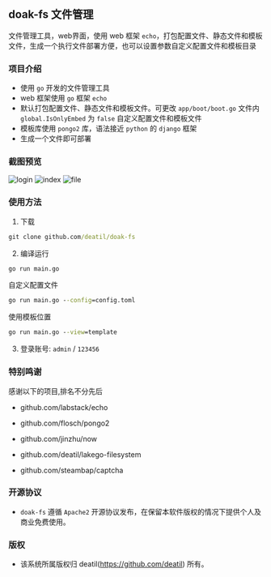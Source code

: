 ## doak-fs 文件管理

文件管理工具，web界面，使用 web 框架 `echo`，打包配置文件、静态文件和模板文件，生成一个执行文件部署方便，也可以设置参数自定义配置文件和模板目录


### 项目介绍

*  使用 `go` 开发的文件管理工具
*  web 框架使用 `go` 框架 `echo`
*  默认打包配置文件、静态文件和模板文件。可更改 `app/boot/boot.go` 文件内 `global.IsOnlyEmbed` 为 `false` 自定义配置文件和模板文件
*  模板库使用 `pongo2` 库，语法接近 `python` 的 `django` 框架
*  生成一个文件即可部署


### 截图预览

![login](https://user-images.githubusercontent.com/24578855/210959506-d4658f30-8218-49ec-af72-de40afaa433c.png)
![index](https://user-images.githubusercontent.com/24578855/210959601-88b95974-233e-4990-ab45-e413fe46705a.png)
![file](https://user-images.githubusercontent.com/24578855/210959611-746ec845-9ade-4976-b350-0ec423cf47f4.png)


### 使用方法

1. 下载

```cmd
git clone github.com/deatil/doak-fs
```

2. 编译运行

```cmd
go run main.go
```

自定义配置文件
```cmd
go run main.go --config=config.toml
```

使用模板位置
```cmd
go run main.go --view=template
```

3. 登录账号: `admin` / `123456`


### 特别鸣谢

感谢以下的项目,排名不分先后

 - github.com/labstack/echo

 - github.com/flosch/pongo2

 - github.com/jinzhu/now

 - github.com/deatil/lakego-filesystem

 - github.com/steambap/captcha


### 开源协议

*  `doak-fs` 遵循 `Apache2` 开源协议发布，在保留本软件版权的情况下提供个人及商业免费使用。


### 版权

*  该系统所属版权归 deatil(https://github.com/deatil) 所有。
